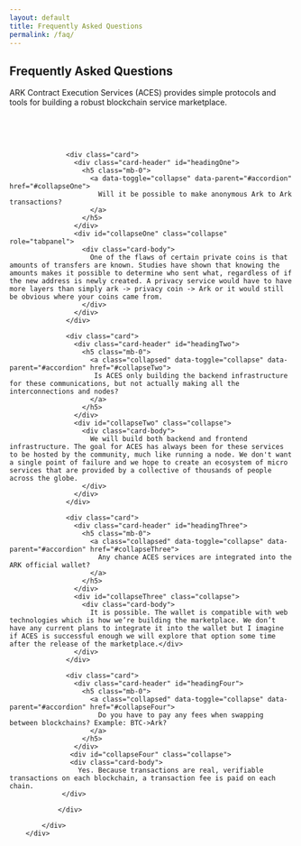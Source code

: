 ```yaml
---
layout: default
title: Frequently Asked Questions
permalink: /faq/
---
```


<div class="spacial-features customFadeInUp" data-scroll="">
    <section class="container">
        <div class="row">
            <div class="col-12">
                <div class="header">
                    <h2>Frequently Asked Questions</h2>
                    <p>
                        ARK Contract Execution Services (ACES) provides simple protocols and 
                        tools for building a robust blockchain service marketplace.
                    </p>
                </div>
            </div>
        </div>
    </section>
</div>

<div class="faqs customFadeInUp" style="padding-top: 50px" data-scroll="">
    <section class="container">
        <div class="row">
            <div class="col-md-12">
                <div id="faq-accordion">
                
                  <div class="card">
                    <div class="card-header" id="headingOne">
                      <h5 class="mb-0">
                        <a data-toggle="collapse" data-parent="#accordion" href="#collapseOne">
                          Will it be possible to make anonymous Ark to Ark transactions?
                        </a>
                      </h5>
                    </div>
                    <div id="collapseOne" class="collapse" role="tabpanel">
                      <div class="card-body">
                        One of the flaws of certain private coins is that amounts of transfers are known. Studies have shown that knowing the amounts makes it possible to determine who sent what, regardless of if the new address is newly created. A privacy service would have to have more layers than simply ark -> privacy coin -> Ark or it would still be obvious where your coins came from.
                      </div>
                    </div>
                  </div>
                  
                  <div class="card">
                    <div class="card-header" id="headingTwo">
                      <h5 class="mb-0">
                        <a class="collapsed" data-toggle="collapse" data-parent="#accordion" href="#collapseTwo">
                         Is ACES only building the backend infrastructure for these communications, but not actually making all the interconnections and nodes? 
                        </a>
                      </h5>
                    </div>
                    <div id="collapseTwo" class="collapse">
                      <div class="card-body">
                        We will build both backend and frontend infrastructure. The goal for ACES has always been for these services to be hosted by the community, much like running a node. We don't want a single point of failure and we hope to create an ecosystem of micro services that are provided by a collective of thousands of people across the globe. 
                      </div>
                    </div>
                  </div>
                  
                  <div class="card">
                    <div class="card-header" id="headingThree">
                      <h5 class="mb-0">
                        <a class="collapsed" data-toggle="collapse" data-parent="#accordion" href="#collapseThree">
                          Any chance ACES services are integrated into the ARK official wallet?
                        </a>
                      </h5>
                    </div>
                    <div id="collapseThree" class="collapse">
                      <div class="card-body">
                        It is possible. The wallet is compatible with web technologies which is how we’re building the marketplace. We don’t have any current plans to integrate it into the wallet but I imagine if ACES is successful enough we will explore that option some time after the release of the marketplace.</div>
                    </div>
                  </div>
                  
                  <div class="card">
                    <div class="card-header" id="headingFour">
                      <h5 class="mb-0">
                        <a class="collapsed" data-toggle="collapse" data-parent="#accordion" href="#collapseFour">
                          Do you have to pay any fees when swapping between blockchains? Example: BTC->Ark?
                        </a>
                      </h5>
                    </div>
                   <div id="collapseFour" class="collapse">
                   <div class="card-body">
                     Yes. Because transactions are real, verifiable transactions on each blockchain, a transaction fee is paid on each chain.
                 </div>
                                  
                </div>
            
            </div>
        </div>
</div>
